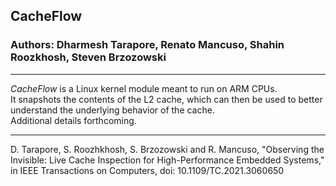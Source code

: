## CacheFlow
### Authors: Dharmesh Tarapore, Renato Mancuso, Shahin Roozkhosh, Steven Brzozowski
<hr/>
<p>
	<em>CacheFlow</em> is a Linux kernel module meant to run on ARM CPUs. 
	<br/>It snapshots the contents of the L2 cache, which can then be used to better understand the underlying behavior of the cache.
	<br/>Additional details forthcoming.
</p>
<hr/>
<p>
D. Tarapore, S. Roozhkhosh, S. Brzozowski and R. Mancuso, "Observing the Invisible: Live Cache Inspection for High-Performance Embedded Systems," in IEEE Transactions on Computers, doi: 10.1109/TC.2021.3060650
</p>
